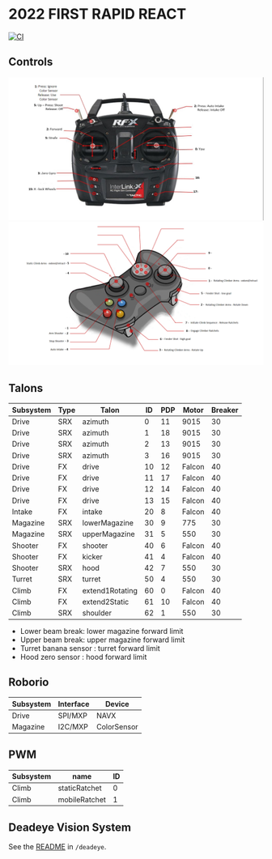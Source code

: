 # 2022 FIRST RAPID REACT

[![CI](https://github.com/strykeforce/rapidreact/actions/workflows/main.yml/badge.svg)](https://github.com/strykeforce/rapidreact/actions/workflows/main.yml)

## Controls

![driver](docs/driver-controls.png)
![operator](docs/operator-controls.png)

## Talons

| Subsystem | Type | Talon           | ID  | PDP | Motor  | Breaker |
| --------- | ---- | --------------- | --- | --- | ------ | ------- |
| Drive     | SRX  | azimuth         | 0   |  11 | 9015   |  30     |
| Drive     | SRX  | azimuth         | 1   |  18 | 9015   |  30     |
| Drive     | SRX  | azimuth         | 2   |  13 | 9015   |  30     |
| Drive     | SRX  | azimuth         | 3   |  16 | 9015   |  30     |
| Drive     | FX   | drive           | 10  |  12 | Falcon |  40     |
| Drive     | FX   | drive           | 11  |  17 | Falcon |  40     |
| Drive     | FX   | drive           | 12  |  14 | Falcon |  40     |
| Drive     | FX   | drive           | 13  |  15 | Falcon |  40     |
| Intake    | FX   | intake          | 20  |  8  | Falcon |  40     |
| Magazine  | SRX  | lowerMagazine   | 30  |  9  | 775    |  30     |
| Magazine  | SRX  | upperMagazine   | 31  |  5  | 550    |  30     |
| Shooter   | FX   | shooter         | 40  |  6  | Falcon |  40     |
| Shooter   | FX   | kicker          | 41  |  4  | Falcon |  40     |
| Shooter   | SRX  | hood            | 42  |  7  | 550    |  30     |
| Turret    | SRX  | turret          | 50  |  4  | 550    |  30     |
| Climb     | FX   | extend1Rotating | 60  |  0  | Falcon |  40     |
| Climb     | FX   | extend2Static   | 61  |  10 | Falcon |  40     |
| Climb     | SRX  | shoulder        | 62  |  1  | 550    |  30     |

* Lower beam break: lower magazine forward limit
* Upper beam break: upper magazine forward limit
* Turret banana sensor : turret forward limit
* Hood zero sensor : hood forward limit

## Roborio

| Subsystem | Interface | Device      |
| --------- | --------- | ----------- |
| Drive     | SPI/MXP   | NAVX        |
| Magazine  | I2C/MXP   | ColorSensor |

## PWM

| Subsystem | name          | ID |
| --------- | ------------- | -- |
| Climb     | staticRatchet | 0  |
| Climb     | mobileRatchet | 1  |

## Deadeye Vision System
See the [README](./deadeye/README.md) in `/deadeye`.
